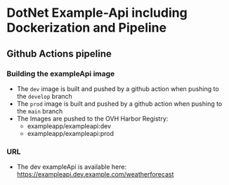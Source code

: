 # DotNet Example-Api including Dockerization and Pipeline

## Github Actions pipeline

### Building the exampleApi image

- The `dev` image is built and pushed by a github action when pushing to the `develop` branch
- The `prod` image is built and pushed by a github action when pushing to the `main` branch
- The Images are pushed to the OVH Harbor Registry:
    - exampleapp/exampleapi:dev
    - exampleapp/exampleapi:prod

### URL

- The dev exampleApi is available here: https://exampleapi.dev.example.com/weatherforecast